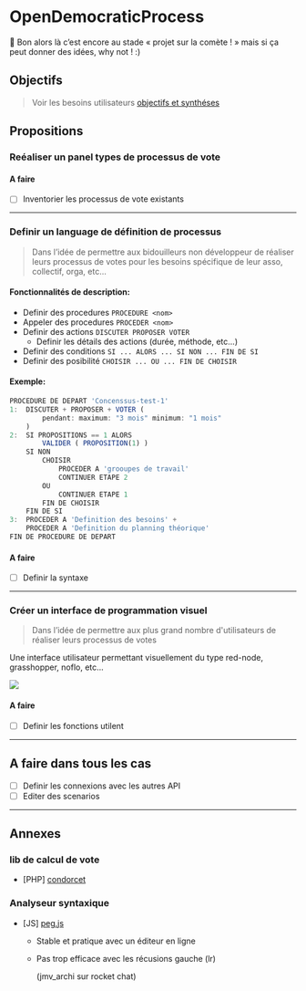 OpenDemocraticProcess
===

:dizzy: Bon alors là c’est encore au stade « projet sur la comète ! » mais si ça peut donner des idées, why not ! :)

## Objectifs

> Voir les besoins utilisateurs [objectifs et synthéses](https://github.com/corbane/ND-Briques-Numeriques/wiki/C-.Processus-d%C3%A9cisionnels)

## Propositions

### Reéaliser un panel types de processus de vote

#### A faire

- [ ] Inventorier les processus de vote existants

---
### Definir un language de définition de processus

> Dans l’idée de permettre aux bidouilleurs non développeur de réaliser leurs processus de votes pour les besoins spécifique de leur asso, collectif, orga, etc...

#### Fonctionnalités de description:

- Definir des procedures `PROCEDURE <nom>`
- Appeler des procedures `PROCEDER <nom>`
- Definir des actions `DISCUTER PROPOSER VOTER`
  - Definir les détails des actions (durée, méthode, etc...)
- Definir des conditions `SI ... ALORS ... SI NON ... FIN DE SI`
- Definir des posibilité `CHOISIR ... OU ... FIN DE CHOISIR`

#### Exemple:

```js
PROCEDURE DE DEPART 'Concenssus-test-1'
1:  DISCUTER + PROPOSER + VOTER (
        pendant: maximum: "3 mois" minimum: "1 mois"
    )
2:  SI PROPOSITIONS == 1 ALORS
        VALIDER ( PROPOSITION(1) )
    SI NON
        CHOISIR
            PROCEDER A 'grooupes de travail'
            CONTINUER ETAPE 2
        OU
            CONTINUER ETAPE 1
        FIN DE CHOISIR
    FIN DE SI
3:  PROCEDER A 'Definition des besoins' +
    PROCEDER A 'Definition du planning théorique'
FIN DE PROCEDURE DE DEPART
```

#### A faire

- [ ] Definir la syntaxe

---
### Créer un interface de programmation visuel

> Dans l’idée de permettre aux plus grand nombre d'utilisateurs de réaliser leurs processus de votes

Une interface utilisateur permettant visuellement du type red-node, grasshopper, noflo, etc...

<img src="visual-programing-nodes.png"/>

#### A faire

- [ ] Definir les fonctions utilent

---

## A faire dans tous les cas

- [ ] Definir les connexions avec les autres API
- [ ] Editer des scenarios

---
## Annexes

### lib de calcul de vote

- [PHP] [condorcet](https://www.condorcet.vote)

### Analyseur syntaxique 

- [JS]	[peg.js](http://pegjs.org/)
  - Stable et pratique avec un éditeur en ligne
  - Pas trop efficace avec les récusions gauche (lr)
    
    (jmv_archi sur rocket chat)
